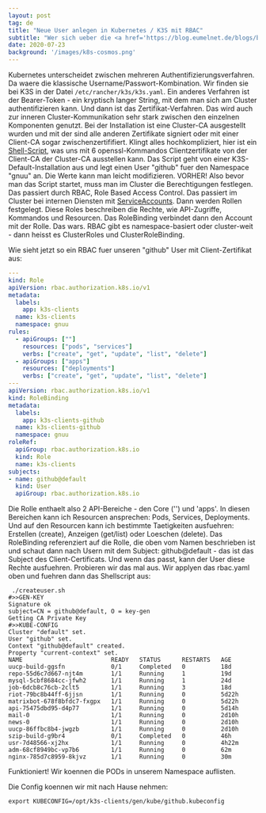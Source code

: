 ```yaml
---
layout: post
tag: de
title: "Neue User anlegen in Kubernetes / K3S mit RBAC"
subtitle: "Wer sich ueber die <a href='https://blog.eumelnet.de/blogs/blog8.php/kubernetes-install-quickies'>Install Quickies</a> mit Minikube oder K3S einen Kubernetes-Cluster hochgezogen hat, hat meistens keine Probleme beim Adminzugriff mit kubectl - der allumfassende Superuser-Account ist meist bei der Installation mit dabei. Wie sieht es aber auch, wenn wir andere Benutzer aufs System lassen wollen? Oder Maschinenaccounts, die nur bestimmte Aktionen ausfuehren sollen? Zeit fuer einen Ausflug zu RBAC und der Authentifizierung in Kubernetes."
date: 2020-07-23
background: '/images/k8s-cosmos.png'
---
```


Kubernetes unterscheidet zwischen mehreren Authentifizierungsverfahren. Da waere die klassische Username/Passwort-Kombination. Wir finden sie bei K3S in der Datei `/etc/rancher/k3s/k3s.yaml`.
Ein anderes Verfahren ist der Bearer-Token - ein kryptisch langer String, mit dem man sich am Cluster authentifizieren kann.
Und dann ist das Zertifikat-Verfahren. Das wird auch zur inneren Cluster-Kommunikation sehr stark zwischen den einzelnen Komponenten genutzt. Bei der Installation ist eine Cluster-CA ausgestellt wurden und mit der sind alle anderen Zertifikate signiert oder mit einer Client-CA sogar zwischenzertififiert. 
Klingt alles hochkompliziert, hier ist ein <a href="https://github.com/gnuu-de/k8s/blob/master/createuser.sh">Shell-Script</a>, was uns mit 6 openssl-Kommandos Clientzertifikate von der Client-CA der Cluster-CA ausstellen kann. Das Script geht von einer K3S-Default-Installation aus und legt einen User "github" fuer den Namespace "gnuu" an. Die Werte kann man leicht modifizieren.
VORHER! Also bevor man das Script startet, muss man im Cluster die Berechtigungen festlegen. Das passiert durch RBAC, Role Based Access Control. Das passiert im Cluster bei internen Diensten mit <a href="https://kubernetes.io/docs/reference/access-authn-authz/service-accounts-admin/">ServiceAccounts</a>. Dann werden Rollen festgelegt. Diese Roles beschreiben die Rechte, wie API-Zugriffe, Kommandos und Resourcen. Das RoleBinding verbindet dann den Account mit der Rolle. Das wars. RBAC gibt es namespace-basiert oder cluster-weit - dann heisst es ClusterRoles und ClusterRoleBinding.

Wie sieht jetzt so ein RBAC fuer unseren "github" User mit Client-Zertifikat aus:

```yaml
---
kind: Role
apiVersion: rbac.authorization.k8s.io/v1
metadata:
  labels:
    app: k3s-clients
  name: k3s-clients
  namespace: gnuu
rules:
  - apiGroups: [""]
    resources: ["pods", "services"]
    verbs: ["create", "get", "update", "list", "delete"]
  - apiGroups: ["apps"]
    resources: ["deployments"]
    verbs: ["create", "get", "update", "list", "delete"]
---
apiVersion: rbac.authorization.k8s.io/v1
kind: RoleBinding
metadata:
  labels:
    app: k3s-clients-github
  name: k3s-clients-github
  namespace: gnuu
roleRef:
  apiGroup: rbac.authorization.k8s.io
  kind: Role
  name: k3s-clients
subjects:
- name: github@default
  kind: User
  apiGroup: rbac.authorization.k8s.io
```

Die Rolle enthaelt also 2 API-Bereiche - den Core ('') und 'apps'. In diesen Bereichen kann ich Resourcen ansprechen: Pods, Services, Deployments. Und auf den Resourcen kann ich bestimmte Taetigkeiten ausfuehren: Erstellen (create), Anzeigen (get/list) oder Loeschen (delete).
Das RoleBinding referenziert auf die Rolle, die oben vom Namen beschrieben ist und schaut dann nach Usern mit dem Subject: github@default - das ist das Subject des Client-Certificats. Und wenn das passt, kann der User diese Rechte ausfuehren. 
Probieren wir das mal aus. Wir applyen das rbac.yaml oben und fuehren dann das Shellscript aus:

```shell
 ./createuser.sh
#>>GEN-KEY
Signature ok
subject=CN = github@default, O = key-gen
Getting CA Private Key
#>>KUBE-CONFIG
Cluster "default" set.
User "github" set.
Context "github@default" created.
Property "current-context" set.
NAME                         READY   STATUS      RESTARTS   AGE
uucp-build-ggsfn             0/1     Completed   0          18d
repo-55d6c7d667-njt4m        1/1     Running     1          19d
mysql-5cbf8684cc-jfwh2       1/1     Running     1          24d
job-6dcb8c76cb-2clt5         1/1     Running     3          18d
riot-79bc8b44ff-6jjsn        1/1     Running     0          5d22h
matrixbot-678f8bfdc7-fxgpx   1/1     Running     0          5d22h
api-75475dbd95-d4p77         1/1     Running     0          5d14h
mail-0                       1/1     Running     0          2d10h
news-0                       1/1     Running     0          2d10h
uucp-86ffbc8b4-jwgzb         1/1     Running     0          2d10h
szip-build-g9br4             0/1     Completed   0          46h
usr-7d48566-xj2hx            1/1     Running     0          4h22m
adm-68cf8949bc-vp7b6         1/1     Running     0          62m
nginx-785d7c8959-8kjvz       1/1     Running     0          30m

```

Funktioniert! Wir koennen die PODs in unserem Namespace auflisten. 

Die Config koennen wir mit nach Hause nehmen:

```shell
export KUBECONFIG=/opt/k3s-clients/gen/kube/github.kubeconfig
```
